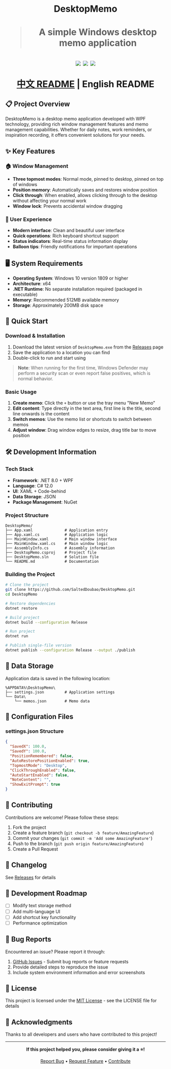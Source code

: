 <h1 align="center">DesktopMemo<h1>

> <p align="center">A simple Windows desktop memo application</p>

<div align="center">

<img src="https://img.shields.io/badge/.NET-8.0-purple" />
<img src="https://img.shields.io/badge/Platform-Windows-blue" />
<img src="https://img.shields.io/badge/License-MIT-green" />

[中文 README](./README.md) | English README

</div>

## 📋 Project Overview

DesktopMemo is a desktop memo application developed with WPF technology, providing rich window management features and memo management capabilities. Whether for daily notes, work reminders, or inspiration recording, it offers convenient solutions for your needs.

## ✨ Key Features

### 🏠 Window Management
- **Three topmost modes**: Normal mode, pinned to desktop, pinned on top of windows
- **Position memory**: Automatically saves and restores window position
- **Click through**: When enabled, allows clicking through to the desktop without affecting your normal work
- **Window lock**: Prevents accidental window dragging

### 🎨 User Experience
- **Modern interface**: Clean and beautiful user interface
- **Quick operations**: Rich keyboard shortcut support
- **Status indicators**: Real-time status information display
- **Balloon tips**: Friendly notifications for important operations

## 🖥️ System Requirements

- **Operating System**: Windows 10 version 1809 or higher
- **Architecture**: x64
- **.NET Runtime**: No separate installation required (packaged in executable)
- **Memory**: Recommended 512MB available memory
- **Storage**: Approximately 200MB disk space

## 🚀 Quick Start

### Download & Installation

1. Download the latest version of `DesktopMemo.exe` from the [Releases](../../releases) page
2. Save the application to a location you can find
3. Double-click to run and start using

> **Note**: When running for the first time, Windows Defender may perform a security scan or even report false positives, which is normal behavior.

### Basic Usage

1. **Create memo**: Click the `+` button or use the tray menu "New Memo"
2. **Edit content**: Type directly in the text area, first line is the title, second line onwards is the content
3. **Switch memos**: Use the memo list or shortcuts to switch between memos
4. **Adjust window**: Drag window edges to resize, drag title bar to move position

## 🛠️ Development Information

### Tech Stack

- **Framework**: .NET 8.0 + WPF
- **Language**: C# 12.0
- **UI**: XAML + Code-behind
- **Data Storage**: JSON
- **Package Management**: NuGet

### Project Structure

```
DesktopMemo/
├── App.xaml              # Application entry
├── App.xaml.cs           # Application logic
├── MainWindow.xaml       # Main window interface
├── MainWindow.xaml.cs    # Main window logic
├── AssemblyInfo.cs       # Assembly information
├── DesktopMemo.csproj    # Project file
├── DesktopMemo.sln       # Solution file
└── README.md             # Documentation
```

### Building the Project

```bash
# Clone the project
git clone https://github.com/SaltedDoubao/DesktopMemo.git
cd DesktopMemo

# Restore dependencies
dotnet restore

# Build project
dotnet build --configuration Release

# Run project
dotnet run

# Publish single-file version
dotnet publish --configuration Release --output ./publish
```

## 📄 Data Storage

Application data is saved in the following location:

```
%APPDATA%\DesktopMemo\
├── settings.json         # Application settings
└── Data\
    └── memos.json        # Memo data
```

## 🔧 Configuration Files

### settings.json Structure

```json
{
  "SavedX": 100.0,
  "SavedY": 100.0,
  "PositionRemembered": false,
  "AutoRestorePositionEnabled": true,
  "TopmostMode": "Desktop",
  "ClickThroughEnabled": false,
  "AutoStartEnabled": false,
  "NoteContent": "",
  "ShowExitPrompt": true
}
```

## 🤝 Contributing

Contributions are welcome! Please follow these steps:

1. Fork the project
2. Create a feature branch (`git checkout -b feature/AmazingFeature`)
3. Commit your changes (`git commit -m 'Add some AmazingFeature'`)
4. Push to the branch (`git push origin feature/AmazingFeature`)
5. Create a Pull Request

## 📝 Changelog

See [Releases](../../releases) for details

## 🚧 Development Roadmap

- [ ] Modify text storage method
- [ ] Add multi-language UI
- [ ] Add shortcut key functionality
- [ ] Performance optimization

## 🐛 Bug Reports

Encountered an issue? Please report it through:

1. [GitHub Issues](../../issues) - Submit bug reports or feature requests
2. Provide detailed steps to reproduce the issue
3. Include system environment information and error screenshots

## 📄 License

This project is licensed under the [MIT License](LICENSE) - see the LICENSE file for details

## 🙏 Acknowledgments

Thanks to all developers and users who have contributed to this project!

---

<div align="center">

**If this project helped you, please consider giving it a ⭐!**

[Report Bug](../../issues) • [Request Feature](../../issues) • [Contribute](../../pulls)

</div>
